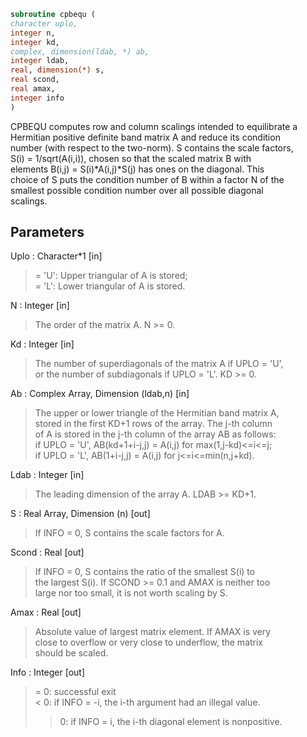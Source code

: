 ```fortran  
subroutine cpbequ (  
character uplo,  
integer n,  
integer kd,  
complex, dimension(ldab, *) ab,  
integer ldab,  
real, dimension(*) s,  
real scond,  
real amax,  
integer info  
)  
```  
  
CPBEQU computes row and column scalings intended to equilibrate a  
Hermitian positive definite band matrix A and reduce its condition  
number (with respect to the two-norm).  S contains the scale factors,  
S(i) = 1/sqrt(A(i,i)), chosen so that the scaled matrix B with  
elements B(i,j) = S(i)*A(i,j)*S(j) has ones on the diagonal.  This  
choice of S puts the condition number of B within a factor N of the  
smallest possible condition number over all possible diagonal  
scalings.  
  
## Parameters  
Uplo : Character*1 [in]  
> = 'U':  Upper triangular of A is stored;  
> = 'L':  Lower triangular of A is stored.  
  
N : Integer [in]  
> The order of the matrix A.  N >= 0.  
  
Kd : Integer [in]  
> The number of superdiagonals of the matrix A if UPLO = 'U',  
> or the number of subdiagonals if UPLO = 'L'.  KD >= 0.  
  
Ab : Complex Array, Dimension (ldab,n) [in]  
> The upper or lower triangle of the Hermitian band matrix A,  
> stored in the first KD+1 rows of the array.  The j-th column  
> of A is stored in the j-th column of the array AB as follows:  
> if UPLO = 'U', AB(kd+1+i-j,j) = A(i,j) for max(1,j-kd)<=i<=j;  
> if UPLO = 'L', AB(1+i-j,j)    = A(i,j) for j<=i<=min(n,j+kd).  
  
Ldab : Integer [in]  
> The leading dimension of the array A.  LDAB >= KD+1.  
  
S : Real Array, Dimension (n) [out]  
> If INFO = 0, S contains the scale factors for A.  
  
Scond : Real [out]  
> If INFO = 0, S contains the ratio of the smallest S(i) to  
> the largest S(i).  If SCOND >= 0.1 and AMAX is neither too  
> large nor too small, it is not worth scaling by S.  
  
Amax : Real [out]  
> Absolute value of largest matrix element.  If AMAX is very  
> close to overflow or very close to underflow, the matrix  
> should be scaled.  
  
Info : Integer [out]  
> = 0:  successful exit  
> < 0:  if INFO = -i, the i-th argument had an illegal value.  
> > 0:  if INFO = i, the i-th diagonal element is nonpositive.  
  
